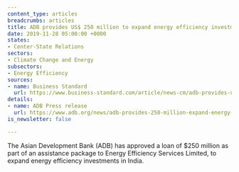 ```yaml
---
content_type: articles
breadcrumbs: articles
title: ADB provides US$ 250 million to expand energy efficiency investments in India
date: 2019-11-28 05:00:00 +0000
states:
- Center-State Relations
sectors:
- Climate Change and Energy
subsectors:
- Energy Efficiency
sources:
- name: Business Standard
  url: https://www.business-standard.com/article/news-cm/adb-provides-us-250-million-to-expand-energy-efficiency-investments-in-india-119112800420_1.html
details:
- name: ADB Press release
  url: https://www.adb.org/news/adb-provides-250-million-expand-energy-efficiency-investments-india
is_newsletter: false

---
```

The Asian Development Bank (ADB) has approved a loan of $250 million as part of an assistance package to Energy Efficiency Services Limited, to expand energy efficiency investments in India.
